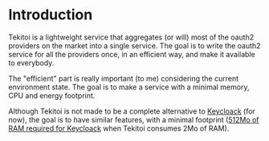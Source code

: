 # Introduction

Tekitoi is a lightweight service that aggregates (or will) most of the oauth2 providers on the market into a single service.
The goal is to write the oauth2 service for all the providers once, in an efficient way, and make it available to everybody.

The "efficient" part is really important (to me) considering the current environment state. The goal is to make a service with
a minimal memory, CPU and energy footprint.

Although Tekitoi is not made to be a complete alternative to [Keycloack](https://www.keycloak.org/) (for now), the goal is
to have similar features, with a minimal footprint ([512Mo of RAM required for Keycloack](https://www.keycloak.org/docs/latest/server_installation/index.html#installation-prerequisites)
when Tekitoi consumes 2Mo of RAM).
